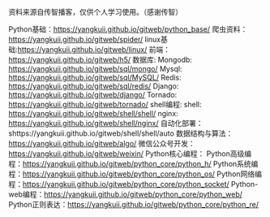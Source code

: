 资料来源自传智播客，仅供个人学习使用。（感谢传智）

Python基础：https://yangkuii.github.io/gitweb/python_base/
爬虫资料：https://yangkuii.github.io/gitweb/spider/
linux基础:https://yangkuii.github.io/gitweb/linux/
前端：https://yangkuii.github.io/gitweb/h5/
数据库: 
	Mongodb: https://yangkuii.github.io/gitweb/sql/mongo/
	Mysql: https://yangkuii.github.io/gitweb/sql/MySQL/
	Redis: https://yangkuii.github.io/gitweb/sql/redis/
Django: https://yangkuii.github.io/gitweb/django/
Tornado: https://yangkuii.github.io/gitweb/tornado/
shell编程: 
	shell: https://yangkuii.github.io/gitweb/shell/shell/
	nginx: https://yangkuii.github.io/gitweb/shell/nginx/
	自动化部署：shttps://yangkuii.github.io/gitweb/shell/shell/auto
数据结构与算法：https://yangkuii.github.io/gitweb/algo/
微信公众号开发：https://yangkuii.github.io/gitweb/weixin/
Python核心编程：
	Python高级编程：https://yangkuii.github.io/gitweb/python_core/python_h/
	Python系统编程：https://yangkuii.github.io/gitweb/python_core/python_os/
	Python网络编程：https://yangkuii.github.io/gitweb/python_core/python_socket/
	Python-web编程：https://yangkuii.github.io/gitweb/python_core/python_web/
	Python正则表达：https://yangkuii.github.io/gitweb/python_core/python_re/